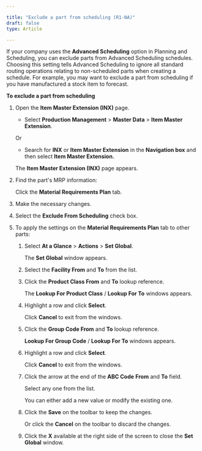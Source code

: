 ```yaml
---

title: "Exclude a part from scheduling (R1-NA)"
draft: false
type: Article

---
```


If your company uses the **Advanced Scheduling** option in Planning and Scheduling, you can exclude parts from Advanced Scheduling schedules. Choosing this setting tells Advanced Scheduling to ignore all standard routing operations relating to non-scheduled parts when creating a schedule. For example, you may want to exclude a part from scheduling if you have manufactured a stock item to forecast.

**To exclude a part from scheduling**

1. Open the **Item Master Extension (INX)** page.

    - Select **Production Management** > **Master Data** > **Item Master Extension**.

    Or

    - Search for **INX** or **Item Master Extension** in the **Navigation box** and then select **Item Master Extension.**

   The **Item Master Extension (INX)** page appears.

2. Find the part's MRP information:

    Click the **Material Requirements Plan** tab.

3. Make the necessary changes.

4. Select the **Exclude From Scheduling** check box.

5. To apply the settings on the **Material Requirements Plan** tab to other parts:

    1. Select **At a Glance** > **Actions** > **Set Global**.

       The **Set Global** window appears.

    2. Select the **Facility From** and **To** from the list.

    3. Click the **Product Class From** and **To** lookup reference.

        The **Lookup For Product Class** / **Lookup For To** windows appears.

    4. Highlight a row and click **Select**.

        Click **Cancel** to exit from the windows.

    5. Click the **Group Code From** and **To** lookup reference.

        **Lookup For Group Code** / **Lookup For To** windows appears.

    6. Highlight a row and click **Select**.

        Click **Cancel** to exit from the windows.

    7. Click the arrow at the end of the **ABC Code** **From** and **To** field.

        Select any one from the list.

        You can either add a new value or modify the existing one.

    8. Click the **Save** on the toolbar to keep the changes.

        Or click the **Cancel** on the toolbar to discard the changes.

    9. Click the **X** available at the right side of the screen to close the **Set Global** window.